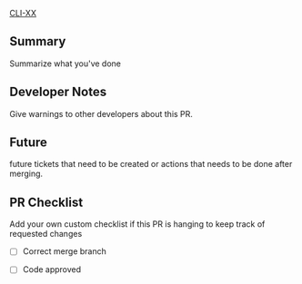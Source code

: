 [CLI-XX](https://linear.app/clique-friends-app/issue/CLI-xx/feature-name)

## Summary
Summarize what you've done

## Developer Notes
Give warnings to other developers about this PR.

## Future
future tickets that need to be created or actions that needs to be done after merging.

## PR Checklist
Add your own custom checklist if this PR is hanging to keep track of requested changes

- [ ] Correct merge branch
- [ ] Code approved


